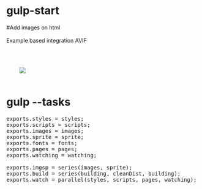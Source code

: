 # gulp-start

#Add images on html<br>
<br>
Example based integration AVIF<br>
<pre>
<picture>
    <source type="image/avif" srcset="./to/show.avif" />
    <source type="image/webp" srcset="./to/show.webp" />
    <img src="./to/show.png">
</picture>
</pre>

# gulp --tasks
<pre>
exports.styles = styles;
exports.scripts = scripts;
exports.images = images;
exports.sprite = sprite;
exports.fonts = fonts;
exports.pages = pages;
exports.watching = watching;

exports.imgsp = series(images, sprite);
exports.build = series(building, cleanDist, building);
exports.watch = parallel(styles, scripts, pages, watching);
</pre>
